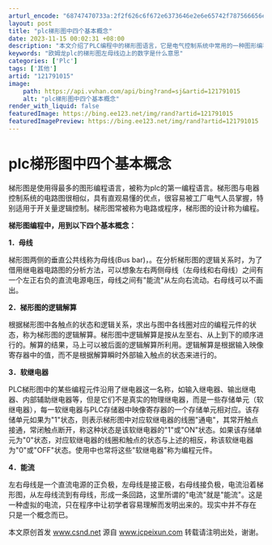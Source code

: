```yaml
---
arturl_encode: "68747470733a:2f2f626c6f672e6373646e2e6e65742f787566656e3931352f:61727469636c652f64657461696c732f313231373931303135"
layout: post
title: "plc梯形图中四个基本概念"
date: 2023-11-15 00:02:31 +08:00
description: "本文介绍了PLC编程中的梯形图语言，它是电气控制系统中常用的一种图形编程方式。梯形图类似电器控制电路"
keywords: "欧姆龙plc的梯形图左母线边上的数字是什么意思"
categories: ['Plc']
tags: ['其他']
artid: "121791015"
image:
    path: https://api.vvhan.com/api/bing?rand=sj&artid=121791015
    alt: "plc梯形图中四个基本概念"
render_with_liquid: false
featuredImage: https://bing.ee123.net/img/rand?artid=121791015
featuredImagePreview: https://bing.ee123.net/img/rand?artid=121791015
---
```


# plc梯形图中四个基本概念

梯形图是使用得最多的图形编程语言，被称为plc的第一编程语言。梯形图与电器控制系统的电路图很相似，具有直观易懂的优点，很容易被工厂电气人员掌握，特别适用于开关量逻辑控制。梯形图常被称为电路或程序，梯形图的设计称为编程。
  
  
**梯形图编程中，用到以下四个基本概念：**
  
  
**1．母线**
  
  
梯形图两侧的垂直公共线称为母线(Bus bar)，。在分析梯形图的逻辑关系时，为了借用继电器电路图的分析方法，可以想象左右两侧母线（左母线和右母线）之间有一个左正右负的直流电源电压，母线之间有"能流"从左向右流动。右母线可以不画出。
  
  
**2．梯形图的逻辑解算**
  
  
根据梯形图中各触点的状态和逻辑关系，求出与图中各线圈对应的编程元件的状态，称为梯形图的逻辑解算。梯形图中逻辑解算是按从左至右、从上到下的顺序进行的。解算的结果，马上可以被后面的逻辑解算所利用。逻辑解算是根据输入映像寄存器中的值，而不是根据解算瞬时外部输入触点的状态来进行的。
  
  
**3．软继电器**
  
  
PLC梯形图中的某些编程元件沿用了继电器这一名称，如输入继电器、输出继电器、内部辅助继电器等，但是它们不是真实的物理继电器，而是一些存储单元（软继电器），每一软继电器与PLC存储器中映像寄存器的一个存储单元相对应。该存储单元如果为"1"状态，则表示梯形图中对应软继电器的线圈"通电"，其常开触点接通，常闭触点断开，称这种状态是该软继电器的"1"或"ON"状态。如果该存储单元为"0"状态，对应软继电器的线圈和触点的状态与上述的相反，称该软继电器为"0"或"OFF"状态。使用中也常将这些"软继电器"称为编程元件。
  
  
**4．能流**
  
  
左右母线是一个直流电源的正负极，左母线是接正极，右母线接负极，电流沿着梯形图，从左母线流到有母线，形成一条回路，这里所谓的"电流"就是"能流"。这是一种虚拟的电流，只在程序中让初学者容易理解而发明出来的。现实中并不存在 只是一个概念而已。
  
  
本文原创首发 www.csnd.net 源自 www.jcpeixun.com 转载请注明出处，谢谢。